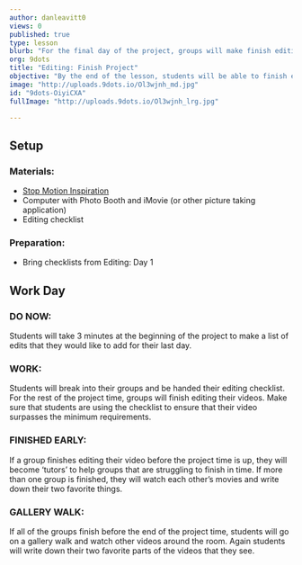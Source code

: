 ```yaml
---
author: danleavitt0
views: 0
published: true
type: lesson
blurb: "For the final day of the project, groups will make finish editing their videos by adding titles and touching up any additional sounds."
org: 9dots
title: "Editing: Finish Project"
objective: "By the end of the lesson, students will be able to finish editing their videos by completing the editing checklist, and use a title to show the ending credits for their movie."
image: "http://uploads.9dots.io/Ol3wjnh_md.jpg"
id: "9dots-OiyiCXA"
fullImage: "http://uploads.9dots.io/Ol3wjnh_lrg.jpg"

---
```


## Setup

### Materials:

- [Stop Motion Inspiration](http://vimeo.com/1105462)
- Computer with Photo Booth and iMovie (or other picture taking application)
- Editing checklist

### Preparation:
- Bring checklists from Editing: Day 1

## Work Day

### DO NOW:
Students will take 3 minutes at the beginning of the project to make a list of edits that they would like to add for their last day.

### WORK:
Students will break into their groups and be handed their editing checklist.  For the rest of the project time, groups will finish editing their videos. Make sure that students are using the checklist to ensure that their video surpasses the minimum requirements.

### FINISHED EARLY:
If a group finishes editing their video before the project time is up, they will become ‘tutors’ to help groups that are struggling to finish in time. If more than one group is finished, they will watch each other’s movies and write down their two favorite things.

### GALLERY WALK:
If all of the groups finish before the end of the project time, students will go on a gallery walk and watch other videos around the room. Again students will write down their two favorite parts of the videos that they see.
